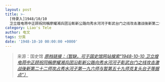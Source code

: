 ```yaml
---
layout: post
title: >-
  [待录入]1948/10/10
  卫立煌电蒋中正顾祝同稱廖耀湘兵团沿彰新公路向秀水河河子彰武台门之线攻击激战後新第二十二师攻占秀水河子第一九六师与暂第五十九师克复头台子等据点
category: Liao's Tele
author: 电文
tags: 分类
date: '1948-10-10 00:00:00 +0000'
---
```



> 来源：国史馆 [*原档链接：（暂缺，可于国史馆网站搜索“1948-10-10 卫立煌电蒋中正顾祝同稱廖耀湘兵团沿彰新公路向秀水河河子彰武台门之线攻击激战後新第二十二师攻占秀水河子第一九六师与暂第五十九师克复头台子等据点“）*]()
